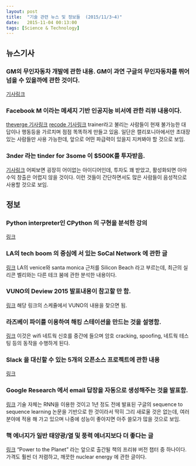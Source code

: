 ```yaml
---
layout: post
title:  "기술 관련 뉴스 및 정보들  (2015/11/3~4)"
date:   2015-11-04 00:13:00
tags: [Science & Technology]
---
```


## 뉴스기사 

### GM의 무인자동차 개발에 관한 내용. GM이 과연 구글의 무인자동차를 뛰어넘을 수 있을까에 관한 것이다.
[기사링크](http://www.bloomberg.com/features/2015-gm-super-cruise-driverless-car/)

### Facebook M 이라는 메세지 기반 인공지능 비서에 관한 리뷰 내용이다.
[theverge 기사링크](http://www.theverge.com/2015/10/26/9605526/facebook-m-hands-on-personal-assistant-ai)
[recode 기사링크](http://recode.net/2015/11/03/facebooks-virtual-assistant-m-is-super-smart-its-also-probably-a-human/)
trainer라고 불리는 사람들이 현재 불가능한 대답이나 행동등을 가르치며 점점 똑똑하게 만들고 있음. 일단은 캘리포니아에서만 초대장 있는 사람들만 사용 가능한데, 앞으로 어떤 파급력이 있을지 지켜봐야 할 것으로 보임.

### 3nder 라는 tinder for 3some 이 $500K를 투자받음.
[기사링크](http://recode.net/2015/10/29/3nder-the-tinder-for-threesomes-has-raised-500k-to-give-you-options/)
어찌보면 굉장히 어이없는 아이디어인데, 투자도 꽤 받았고, 활성화되면 아마 수익 창출은 어렵지 않을 것이다. 이런 것들이 간단하면서도 많은 사람들이 음성적으로 사용할 것으로 보임.


## 정보

### Python interpreter인 CPython 의 구현을 분석한 강의
[링크](http://pgbovine.net/cpython-internals.htm)

### LA의 tech boom 의 중심에 서 있는 SoCal Network 에 관한 글
[링크](https://story.californiasunday.com/silicon-beach-la-tech-boom)
LA의 venice와 santa monica 근처를 Silicon Beach 라고 부르는데, 최근의 실리콘 벨리와는 다른 테크 붐에 관한 분석한 내용이다.

### VUNO의 Deview 2015 발표내용이 참고할 만 함.
[링크](http://deview.kr/2015)
해당 링크의 스케쥴에서 VUNO의 내용을 찾으면 됨.

### 라즈베이 파이를 이용하여 해킹 스테이션을 만드는 것을 설명함.
[링크](http://www.lifehacker.co.uk/2015/10/30/build-portable-hacking-station-raspberry-pi-kali-linux)
이것은 wifi 네트웍 신호를 중간에 들으며 암호 cracking, spoofing, 네트웍 테스팅 등의 동작을 수행하게 된다.

### Slack 을 대신할 수 있는 5개의 오픈소스 프로젝트에 관한 내용
[링크](https://blog.okturtles.com/2015/11/five-open-source-slack-alternatives/)

### Google Research 에서 email 답장을 자동으로 생성해주는 것을 발표함.
[링크](http://googleresearch.blogspot.kr/2015/11/computer-respond-to-this-email.html)
기술 자체는 RNN을 이용한 것이고 1년 정도 전에 발표된 구글의 sequence to sequence learning 논문을 기반으로 한 것이라서 딱히 그리 새로울 것은 없는데, 여러 분야에 적용 해 가고 있으며 나중에 성능이 좋아지면 아주 쓸모가 많을 것으로 보임.

### 핵 에너지가 일반 태양광/열 및 풍력 에너지보다 더 좋다는 글
[링크](http://energyrealityproject.com/lets-run-the-numbers-nuclear-energy-vs-wind-and-solar/)
“Power to the Planet” 라는 앞으로 출간될 책의 프리뷰 버전 챕터 중 하나이다.
가격도 훨씬 더 저렴하고, 깨끗한 nuclear energy 에 관한 글이다.
